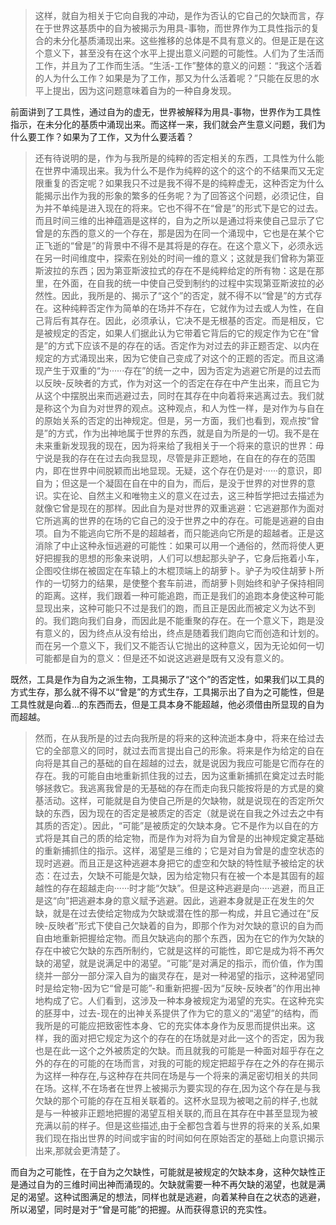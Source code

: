 <blockquote data-pid="CWCWIOiH">这样，就自为相关于它向自我的冲动，是作为否认的它自己的欠缺而言，存在于世界这基质中的自为被揭示为用具-事物，而世界作为工具性指示的复合的未分化基质涌现出来。这些推移的总体是不具有意义的。但是正是在这个意义下，甚至没有在这个水平上提出意义问题的可能性。人们为了生活而工作，并且为了工作而生活。“生活-工作”整体的意义的问题：“我这个活着的人为什么工作？如果是为了工作，那又为什么活着呢？”只能在反思的水平上提出，因为这问题意味着自为的一种自身发现。</blockquote><p data-pid="hQkQsDwr">前面讲到了工具性，通过自为的虚无，世界被解释为用具-事物，世界作为工具性指示，在未分化的基质中涌现出来。而这样一来，我们就会产生意义问题，我们为什么要工作？如果为了工作，又为什么要活着？</p><blockquote data-pid="clqHQIG_">还有待说明的是，作为与我所是的纯粹的否定相关的东西，工具性为什么能在世界中涌现出来。我为什么不是作为纯粹的这个的这个的不结果而又无定限重复的否定呢？如果我只不过是我不得不是的纯粹虚无，这种否定为什么能揭示出作为我的形象的繁多的任务呢？为了回答这个问题，必须记住，自为并不单纯是进入现在的将来。它也不得不在“曾是”的形式下是它的过去。而且时间三维的出神蕴涵是这样的，自为之所以是通过将来使自己显示了它曾是的东西的意义的一个存在，那是因为在同一个涌现中，它也是在某个它正飞逝的“曾是”的背景中不得不是其将是的存在。在这个意义下，必须永远在另一时间维度中，探索在别处的时间一维的意义；这就是我们曾称为第亚斯波拉的东西；因为第亚斯波拉式的存在不是纯粹给定的所有物：这是在那里，在外面，在自我的统一中使自己受到制约的过程中实现第亚斯波拉的必然性。因此，我所是的、揭示了“这个”的否定，就不得不以“曾是”的方式存在。这种纯粹否定作为简单的在场并不存在，它就作为过去或人为性，在自己背后有其存在。因此，必须承认，它决不是无根基的否定。而是相反，它是被规定的否定，如果人们据此认为它带着它背后的它的规定作为它在“曾是”的方式下应该不是的存在的话。否定作为对过去的非正题否定、以内在规定的方式涌现出来，因为它使自己变成了对这个的正题的否定。而且这涌现产生于双重的“为······存在”的统一之中，因为否定为逃避它所是的过去而以反映-反映者的方式，作为对这一个的否定在存在中产生出来，而且它为从这个中摆脱出来而逃避过去，同时在其存在中向着将来逃离过去。我们就是称这个为自为对世界的观点。这种观点，和人为性一样，是对作为与自在的原始关系的否定的出神规定。但是，另一方面，我们也看到，观点按“曾是”的方式，作为出神地属于世界的东西，就是自为所是的一切。我不是在未来重新发现我的现在，因为将来给了我相关于一个将来的意识的世界：毋宁说是我的存在在过去向我显现，尽管是非正题地，在自在的存在的范围内，即在世界中间脱颖而出地显现。无疑，这个存在仍是对······的意识，即自为；但这是一个凝固在自在中的自为，而后，是没于世界的对世界的意识。实在论、自然主义和唯物主义的意义在过去，这三种哲学把过去描述为就像它曾是现在的那样。因此自为是对世界的双重逃避：它逃避那作为面对它所逃离的世界的在场的它自己的没于世界之中的存在。可能是逃避的自由项。自为不能逃向它所不是的超越者，而只能逃向它所是的超越者。正是这消除了中止这种永恒逃避的可能性：如果可以用一个通俗的，然而将使人更好把握我的思想的形象来说明，人们可以想起那头驴子，它身后拖着小车，企图咬住绑在被固定在车辕上的木棍顶端上的胡萝卜。驴子为咬住胡萝卜所作的一切努力的结果，是使整个套车前进，而胡萝卜则始终和驴子保持相同的距离。这样，我们跟着一种可能追跑，而正是我们的追跑本身使这种可能显现出来，这种可能只不过是我们的跑，而且正是因此而被定义为达不到的。我们跑向我们自身，而因此是不能重聚的存在。在一个意义下，跑是没有意义的，因为终点从没有给出，终点是随着我们跑向它而创造和计划的。而在另一个意义下，我们又不能否认它抛出的这种意义，因为无论如何一切可能都是自为的意义：但是还不如说这逃避是既有又没有意义的。</blockquote><p data-pid="IrHatGqr">既然，工具是作为自为之派生物，工具揭示了“这个”的否定性，如果我们以工具的方式生存，那么就不得不以“曾是”的方式生存，工具揭示出了自为之可能性，但是工具性就是向着...的东西而去，但是工具本身不能超越，他必须借由所显现的自为而超越。</p><blockquote data-pid="lFtOYLgk">然而，在从我所是的过去向我所是的将来的这种流逝本身中，将来在给过去它的全部意义的同时，就过去而言提出自己的形象。将来是作为给定的自在向将是其自己的基础的自在超越的过去，就是说因为我应可能是它而存在的存在。我的可能自由地重新抓住我的过去，因为这重新捕抓在奠定过去时能够拯救它。我逃离我曾是的无基础的存在而走向我只能按将是的方式是的奠基活动。这样，可能就是自为使自己所是的欠缺物，就是说现在的否定所欠缺的东西，因为现在的否定是被质定的否定（就是说在自我之外过去之中有其质的否定）。因此，“可能”是被质定的欠缺本身。它不是作为以自在的方式将是其自己的质的给定物，而是作为对将为自为曾是的出神规定奠定基础的重新捕抓住的指示。这样，渴望是三维的；它是对自为曾是的虚空状态的现时逃避。而且正是这种逃避本身把它的虚空和欠缺的特性赋予被给定的状态：在过去，欠缺不可能是欠缺，因为给定物只有在被一个本是其固有的超越性的存在超越走向······时才能“欠缺”。但是这种逃避是向·····逃避，而且正是这“向”把逃避本身的意义赋予逃避。因此，逃避本身就是正在发生的欠缺，就是在过去使给定物成为欠缺或潜在性的那一构成，并且它通过在“反映-反映者”形式下使自己欠缺着的自为，即那个作为对欠缺的意识的自为而自由地重新把握给定物。而且欠缺逃向的那个东西，因为在它的作为欠缺的存在中被它欠缺的东西所制约，它就是这样的可能性，即它是成为将不再欠缺的渴望，就是说满足中的渴望。“可能”是对满足的指示，而价值，作为围绕并一部分一部分深入自为的幽灵存在，是对一种渴望的指示，这种渴望同时是给定物-因为它“曾是可能”-和重新把握-因为“反映-反映者”的作用出神地构成了它。人们看到，这涉及一种本身被规定为渴望的充实。在这种充实的胚芽中，过去-现在的出神关系提供了作为它的意义的“渴望”的结构，而我所是的可能应把致密性本身、它的充实体本身作为反思而提供出来。这样，我的面对把它规定为这个的存在的在场就是对此一这个的否定，因为我也是在此一这个之外被质定的欠缺。而且就我的可能是一种面对超乎存在之外的存在的可能的在场而言，对我的可能的规定把超乎存在之外的存在揭示为这样一种存在,与这种存在共同在场是与一个将来的满足密切相关的共同在场。这样,不在场者在世界上被揭示为要实现的存在,因为这个存在是与我欠缺的那个可能的存在互相关联着的。这杯水显现为被喝之前的样子,也就是与一种被非正题地把握的渴望互相关联的,而且在其存在中甚至显现为被充满以前的样子。但是这些描述,由于全都包含着与世界的将来的关系,如果我们现在指出世界的时间或宇宙的时间如何在原始否定的基础上向意识揭示出来,那就会更清楚了。</blockquote><p data-pid="SvhvcmJV">而自为之可能性，在于自为之欠缺性，可能就是被规定的欠缺本身，这种欠缺性正是通过自为的三维时间出神而涌现的。欠缺就需要一种不再欠缺的渴望，也就是满足的渴望。这种试图满足的想法，同样也就是逃避，向着某种自在之状态的逃避，所以渴望，同时是对于“曾是可能”的把握。从而获得意识的充实性。</p><p></p>